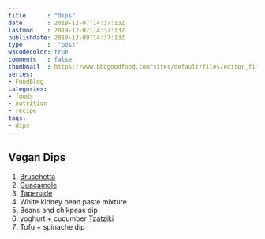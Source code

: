 ```yaml
---
title      : "Dips"
date       : 2019-12-07T14:37:13Z
lastmod    : 2019-12-07T14:37:13Z
publishdate: 2019-12-09T14:37:13Z
type       :  "post"
w3codecolor: true
comments   : false
thumbnail  : https://www.bbcgoodfood.com/sites/default/files/editor_files/2017/11/plant-based-diet-guide-main-image-700-350.jpg
series:
- FoodBlog
categories:
- foods
- nutrition
- recipe
tags:
- dips
---
```


## Vegan Dips

1. [Bruschetta](https://en.wikipedia.org/wiki/Bruschetta)
2. [Guacamole](https://en.wikipedia.org/wiki/Guacamole)
3. [Tapenade](https://en.wikipedia.org/wiki/Tapenade)
4. White kidney bean paste mixture
5. Beans and chikpeas dip
6. yoghurt + cucumber [Tzatziki](https://en.wikipedia.org/wiki/Tzatziki)
7. Tofu + spinache dip